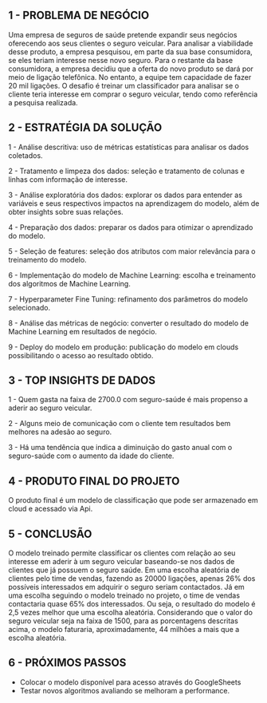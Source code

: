 ## 1 - PROBLEMA DE NEGÓCIO

Uma empresa de seguros de saúde pretende expandir seus negócios oferecendo aos seus clientes o seguro veicular. Para analisar a viabilidade desse produto, a empresa pesquisou,
em parte da sua base consumidora, se eles teriam interesse nesse novo seguro. Para o restante da base consumidora, a empresa decidiu que a oferta do novo produto se dará 
por meio de ligação telefônica. No entanto, a equipe tem capacidade de fazer 20 mil ligações. O desafio é treinar um classificador para analisar se o cliente teria interesse 
em comprar o seguro veicular, tendo como referência a pesquisa realizada.
   
## 2 - ESTRATÉGIA DA SOLUÇÃO

   1 - Análise descritiva: uso de métricas estatísticas para analisar os dados coletados.
   
   2 - Tratamento e limpeza dos dados: seleção e tratamento de colunas e linhas com informação de interesse.
   
   3 - Análise exploratória dos dados: explorar os dados para entender as variáveis e seus respectivos impactos na aprendizagem do modelo, além de obter insights sobre suas relações.
   
   4 - Preparação dos dados: preparar os dados para otimizar o aprendizado do modelo.
   
   5 - Seleção de features: seleção dos atributos com maior relevância para o treinamento do modelo.
   
   6 - Implementação do modelo de Machine Learning: escolha e treinamento dos algoritmos de Machine Learning.
   
   7 - Hyperparameter Fine Tuning: refinamento dos parâmetros do modelo selecionado.
   
   8 - Análise das métricas de negócio: converter o resultado do modelo de Machine Learning em resultados de negócio.
   
   9 - Deploy do modelo em produção: publicação do modelo em clouds possibilitando o acesso ao resultado obtido.



## 3 - TOP INSIGHTS DE DADOS

 1 - Quem gasta na faixa de 2700.0 com seguro-saúde é mais propenso a aderir ao seguro veicular.
 
 2 - Alguns meio de comunicação com o cliente tem resultados bem melhores na adesão ao seguro. 
 
 3 - Há uma tendência que indica a diminuição do gasto anual com o seguro-saúde com o aumento da idade do cliente.
 

## 4 - PRODUTO FINAL DO PROJETO 

O produto final é um modelo de classificação que pode ser armazenado em cloud e acessado via Api.

    
## 5 - CONCLUSÃO

O modelo treinado permite classificar os clientes com relação ao seu interesse em aderir à um seguro veicular baseando-se nos dados de clientes que já possuem o seguro saúde. 
Em uma escolha aleatória de clientes pelo time de vendas, fazendo as 20000 ligações, apenas 26% dos possíveis interessados em adquirir o seguro seriam contactados. Já em uma 
escolha seguindo o modelo treinado no projeto, o time de vendas contactaria quase 65% dos interessados. Ou seja, o resultado do modelo é 2,5 vezes melhor que uma escolha 
aleatória. Considerando que o valor do seguro veicular seja na faixa de 1500, para as porcentagens descritas acima, o modelo faturaria, aproximadamente, 44 milhões a mais 
que a escolha aleatória.


## 6 - PRÓXIMOS PASSOS

   - Colocar o modelo disponível para acesso através do GoogleSheets
   - Testar novos algoritmos avaliando se melhoram a performance.
